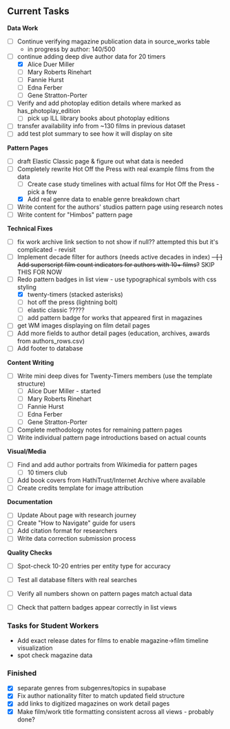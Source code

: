 ## Current Tasks

**Data Work**

- [ ] Continue verifying magazine publication data in source_works table
  - in progress by author: 140/500
- [ ] continue adding deep dive author data for 20 timers
  - [X] Alice Duer Miller
  - [ ] Mary Roberts Rinehart
  - [ ] Fannie Hurst
  - [ ] Edna Ferber
  - [ ] Gene Stratton-Porter
- [ ] Verify and add photoplay edition details where marked as has_photoplay_edition
  - [ ] pick up ILL library books about photoplay editions
- [ ] transfer availability info from ~130 films in previous dataset
- [ ] add test plot summary to see how it will display on site

**Pattern Pages**

- [ ] draft Elastic Classic page & figure out what data is needed
- [ ] Completely rewrite Hot Off the Press with real example films from the data
  - [ ] Create case study timelines with actual films for Hot Off the Press - pick a few
  - [x] Add real genre data to enable genre breakdown chart
- [ ] Write content for the authors' studios pattern page using research notes
- [ ] Write content for "Himbos" pattern page

**Technical Fixes**

- [ ] fix work archive link section to not show if null?? attempted this but it's complicated - revisit
- [ ] Implement decade filter for authors (needs active decades in index)
~~- [ ] Add superscript film count indicators for authors with 10+ films?~~ SKIP THIS FOR NOW
- [ ] Redo pattern badges in list view - use typographical symbols with css styling
  - [x] twenty-timers (stacked asterisks)
  - [ ] hot off the press (lightning bolt)
  - [ ] elastic classic ?????
  - [ ] add pattern badge for works that appeared first in magazines
- [ ] get WM images displaying on film detail pages
- [ ] Add more fields to author detail pages (education, archives, awards from authors_rows.csv)
- [ ] Add footer to database

**Content Writing**
- [ ] Write mini deep dives for Twenty-Timers members (use the template structure)
  - [ ] Alice Duer Miller - started
  - [ ] Mary Roberts Rinehart
  - [ ] Fannie Hurst
  - [ ] Edna Ferber
  - [ ] Gene Stratton-Porter
- [ ] Complete methodology notes for remaining pattern pages
- [ ] Write individual pattern page introductions based on actual counts

**Visual/Media**
- [ ] Find and add author portraits from Wikimedia for pattern pages
  - [ ] 10 timers club
- [ ] Add book covers from HathiTrust/Internet Archive where available
- [ ] Create credits template for image attribution

**Documentation**
- [ ] Update About page with research journey
- [ ] Create "How to Navigate" guide for users
- [ ] Add citation format for researchers
- [ ] Write data correction submission process

**Quality Checks**
- [ ] Spot-check 10-20 entries per entity type for accuracy
- [ ] Test all database filters with real searches
- [ ] Verify all numbers shown on pattern pages match actual data
- [ ] Check that pattern badges appear correctly in list views


### Tasks for Student Workers

- Add exact release dates for films to enable magazine→film timeline visualization
- spot check magazine data




### Finished

- [x] separate genres from subgenres/topics in supabase
- [x] Fix author nationality filter to match updated field structure
- [x] add links to digitized magazines on work detail pages
- [x] Make film/work title formatting consistent across all views - probably done?
